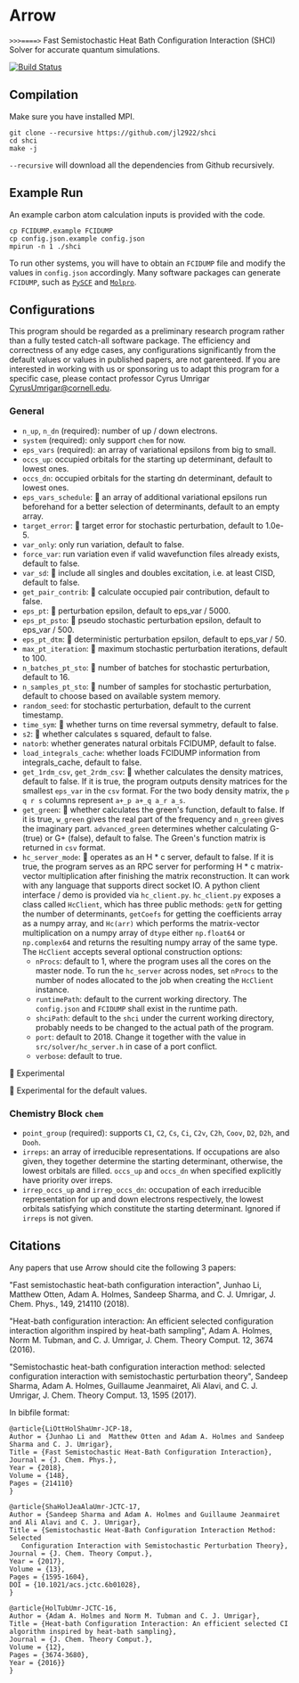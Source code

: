 # Arrow  

` >>>====> ` Fast Semistochastic Heat Bath Configuration Interaction (SHCI) Solver for accurate quantum simulations.

[![Build Status](https://travis-ci.com/QMC-Cornell/shci.svg?token=Gy8pVWtUBHq57qdtpAKN&branch=master)](https://travis-ci.com/QMC-Cornell/shci) 

## Compilation
Make sure you have installed MPI.
```
git clone --recursive https://github.com/jl2922/shci
cd shci
make -j
```
`--recursive` will download all the dependencies from Github recursively.

## Example Run
An example carbon atom calculation inputs is provided with the code.
```
cp FCIDUMP.example FCIDUMP
cp config.json.example config.json
mpirun -n 1 ./shci
```
To run other systems, you will have to obtain an `FCIDUMP` file and modify the values in `config.json` accordingly.
Many software packages can generate `FCIDUMP`, such as [`PySCF`](https://github.com/sunqm/pyscf) and [`Molpro`](https://www.molpro.net/).

## Configurations

This program should be regarded as a preliminary research program rather than a fully tested catch-all software package.
The efficiency and correctness of any edge cases, any configurations significantly from the default values or values in published papers, are not garenteed.
If you are interested in working with us or sponsoring us to adapt this program for a specific case, please contact professor Cyrus Umrigar <CyrusUmrigar@cornell.edu>.

### General
* `n_up`, `n_dn` (required): number of up / down electrons.
* `system` (required): only support `chem` for now.
* `eps_vars` (required): an array of variational epsilons from big to small.
* `occs_up`: occupied orbitals for the starting up determinant, default to lowest ones.
* `occs_dn`: occupied orbitals for the starting dn determinant, default to lowest ones.
* `eps_vars_schedule`: :palm_tree: an array of additional variational epsilons run beforehand for a better selection of determinants, default to an empty array.
* `target_error`: :palm_tree: target error for stochastic perturbation, default to 1.0e-5.
* `var_only`: only run variation, default to false.
* `force_var`: run variation even if valid wavefunction files already exists, default to false.
* `var_sd`: :palm_tree: include all singles and doubles excitation, i.e. at least CISD, default to false.
* `get_pair_contrib`: :palm_tree: calculate occupied pair contribution, default to false.
* `eps_pt`: :palm_tree: perturbation epsilon, default to eps_var / 5000.
* `eps_pt_psto`: :palm_tree: pseudo stochastic perturbation epsilon, default to eps_var / 500.
* `eps_pt_dtm`: :palm_tree: deterministic perturbation epsilon, default to eps_var / 50.
* `max_pt_iteration`: :palm_tree: maximum stochastic perturbation iterations, default to 100.
* `n_batches_pt_sto`: :palm_tree: number of batches for stochastic perturbation, default to 16.
* `n_samples_pt_sto`: :palm_tree: number of samples for stochastic perturbation, default to choose based on available system memory.
* `random_seed`: for stochastic perturbation, default to the current timestamp.
* `time_sym`: :palm_tree: whether turns on time reversal symmetry, default to false.
* `s2`: :palm_tree: whether calculates s squared, default to false.
* `natorb`: whether generates natural orbitals FCIDUMP, default to false.
* `load_integrals_cache`: whether loads FCIDUMP information from integrals_cache, default to false.
* `get_1rdm_csv`, `get_2rdm_csv`: :seedling: whether calculates the density matrices, default to false. If it is true, the program outputs density matrices for the smallest `eps_var` in the `csv` format. For the two body density matrix, the `p q r s` columns represent `a+_p a+_q a_r a_s`.
* `get_green`: :seedling: whether calculates the green's function, default to false. If it is true, `w_green` gives the real part of the frequency and `n_green` gives the imaginary part. `advanced_green` determines whether calculating G- (true) or G+ (false), default to false. The Green's function matrix is returned in `csv` format.
* `hc_server_mode`: :seedling: operates as an H * c server, default to false. If it is true, the program serves as an RPC server for performing H * c matrix-vector multiplication after finishing the matrix reconstruction. It can work with any language that supports direct socket IO. A python client interface / demo is provided via `hc_client.py`. `hc_client.py` exposes a class called `HcClient`, which has three public methods: `getN` for getting the number of determinants, `getCoefs` for getting the coefficients array as a numpy array, and `Hc(arr)` which performs the matrix-vector multiplication on a numpy array of `dtype` either `np.float64` or `np.complex64` and returns the resulting numpy array of the same type. The `HcClient` accepts several optional construction options:
  - `nProcs`: default to 1, where the program uses all the cores on the master node. To run the `hc_server` across nodes, set `nProcs` to the number of nodes allocated to the job when creating the `HcClient` instance.
  - `runtimePath`: default to the current working directory. The `config.json` and `FCIDUMP` shall exist in the runtime path.
  - `shciPath`: default to the `shci` under the current working directory, probably needs to be changed to the actual path of the program.
  - `port`: default to 2018. Change it together with the value in `src/solver/hc_server.h` in case of a port conflict.
  - `verbose`: default to true.

:seedling: Experimental

:palm_tree: Experimental for the default values.

### Chemistry Block `chem`
* `point_group` (required): supports `C1`, `C2`, `Cs`, `Ci`, `C2v`, `C2h`, `Coov`, `D2`, `D2h`, and `Dooh`.
* `irreps`: an array of irreducible representations. If occupations are also given, they together determine the starting determinant, otherwise, the lowest orbitals are filled. `occs_up` and `occs_dn` when specified explicitly have priority over irreps.
* `irrep_occs_up` and `irrep_occs_dn`: occupation of each irreducible representation for up and down electrons respectively, the lowest orbitals satisfying which constitute the starting determinant. Ignored if `irreps` is not given.



## Citations
Any papers that use Arrow should cite the following 3 papers:

"Fast semistochastic heat-bath configuration interaction", Junhao Li, Matthew Otten, Adam A. Holmes, Sandeep Sharma, and C. J. Umrigar,  J. Chem. Phys., 149, 214110 (2018).

"Heat-bath configuration interaction: An efficient selected configuration interaction algorithm inspired by heat-bath sampling", Adam A. Holmes, Norm M. Tubman, and C. J. Umrigar, J. Chem. Theory Comput. 12, 3674 (2016).

"Semistochastic heat-bath configuration interaction method: selected configuration interaction with semistochastic perturbation theory", Sandeep Sharma, Adam A. Holmes, Guillaume Jeanmairet, Ali Alavi, and C. J. Umrigar, J. Chem. Theory Comput. 13, 1595 (2017).

In bibfile format:
```
@article{LiOttHolShaUmr-JCP-18,
Author = {Junhao Li and  Matthew Otten and Adam A. Holmes and Sandeep Sharma and C. J. Umrigar},
Title = {Fast Semistochastic Heat-Bath Configuration Interaction},
Journal = {J. Chem. Phys.},
Year = {2018},
Volume = {148},
Pages = {214110}
}

@article{ShaHolJeaAlaUmr-JCTC-17,
Author = {Sandeep Sharma and Adam A. Holmes and Guillaume Jeanmairet and Ali Alavi and C. J. Umrigar},
Title = {Semistochastic Heat-Bath Configuration Interaction Method: Selected
   Configuration Interaction with Semistochastic Perturbation Theory},
Journal = {J. Chem. Theory Comput.},
Year = {2017},
Volume = {13},
Pages = {1595-1604},
DOI = {10.1021/acs.jctc.6b01028},
}

@article{HolTubUmr-JCTC-16,
Author = {Adam A. Holmes and Norm M. Tubman and C. J. Umrigar},
Title = {Heat-bath Configuration Interaction: An efficient selected CI algorithm inspired by heat-bath sampling},
Journal = {J. Chem. Theory Comput.},
Volume = {12},
Pages = {3674-3680},
Year = {2016}}
}
```

